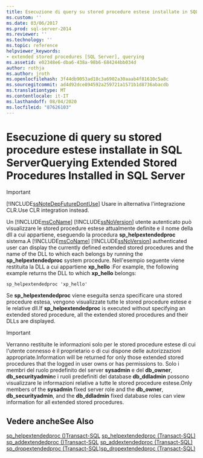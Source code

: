 ```yaml
---
title: Esecuzione di query su stored procedure estese installate in SQL Server | Microsoft Docs
ms.custom: ''
ms.date: 03/06/2017
ms.prod: sql-server-2014
ms.reviewer: ''
ms.technology: ''
ms.topic: reference
helpviewer_keywords:
- extended stored procedures [SQL Server], querying
ms.assetid: e02348e6-dba6-438a-98b6-684244bb034d
author: rothja
ms.author: jroth
ms.openlocfilehash: 3f44db9053ad18c3a6902a30aaab4f81610c5a8c
ms.sourcegitcommit: ad4d92dce894592a259721a1571b1d8736abacdb
ms.translationtype: MT
ms.contentlocale: it-IT
ms.lasthandoff: 08/04/2020
ms.locfileid: "87626103"
---
```

# <a name="querying-extended-stored-procedures-installed-in-sql-server"></a><span data-ttu-id="4d19a-102">Esecuzione di query su stored procedure estese installate in SQL Server</span><span class="sxs-lookup"><span data-stu-id="4d19a-102">Querying Extended Stored Procedures Installed in SQL Server</span></span>
    
> [!IMPORTANT]  
>  [!INCLUDE[ssNoteDepFutureDontUse](../../includes/ssnotedepfuturedontuse-md.md)] <span data-ttu-id="4d19a-103">Usare in alternativa l'integrazione CLR.</span><span class="sxs-lookup"><span data-stu-id="4d19a-103">Use CLR integration instead.</span></span>  
  
 <span data-ttu-id="4d19a-104">Un [!INCLUDE[msCoName](../../includes/msconame-md.md)] [!INCLUDE[ssNoVersion](../../includes/ssnoversion-md.md)] utente autenticato può visualizzare le stored procedure estese attualmente definite e il nome della dll a cui appartiene, eseguendo la procedura **sp_helpextendedproc** sistema.</span><span class="sxs-lookup"><span data-stu-id="4d19a-104">A [!INCLUDE[msCoName](../../includes/msconame-md.md)] [!INCLUDE[ssNoVersion](../../includes/ssnoversion-md.md)] authenticated user can display the currently defined extended stored procedures and the name of the DLL to which each belongs by running the **sp_helpextendedproc** system procedure.</span></span> <span data-ttu-id="4d19a-105">Nell'esempio seguente viene restituita la DLL a cui appartiene **xp_hello** :</span><span class="sxs-lookup"><span data-stu-id="4d19a-105">For example, the following example returns the DLL to which **xp_hello** belongs:</span></span>  
  
```  
sp_helpextendedproc 'xp_hello'  
```  
  
 <span data-ttu-id="4d19a-106">Se **sp_helpextendedproc** viene eseguita senza specificare una stored procedure estesa, vengono visualizzate tutte le stored procedure estese e le relative dll.</span><span class="sxs-lookup"><span data-stu-id="4d19a-106">If **sp_helpextendedproc** is executed without specifying an extended stored procedure, all the extended stored procedures and their DLLs are displayed.</span></span>  
  
> [!IMPORTANT]  
>  <span data-ttu-id="4d19a-107">Verranno restituite le informazioni solo per le stored procedure estese di cui l'utente connesso è il proprietario o di cui dispone delle autorizzazioni appropriate.</span><span class="sxs-lookup"><span data-stu-id="4d19a-107">Information will be returned for only those extended stored procedures that the logged in user owns or has permissions to.</span></span> <span data-ttu-id="4d19a-108">Solo i membri del ruolo predefinito del server **sysadmin** e del **db_owner**, **db_securityadmin**e i ruoli predefiniti del database **db_ddladmin** possono visualizzare le informazioni relative a tutte le stored procedure estese.</span><span class="sxs-lookup"><span data-stu-id="4d19a-108">Only members of the **sysadmin** fixed server role and the **db_owner**, **db_securityadmin**, and the **db_ddladmin** fixed database roles can view information for all extended stored procedures.</span></span>  
  
## <a name="see-also"></a><span data-ttu-id="4d19a-109">Vedere anche</span><span class="sxs-lookup"><span data-stu-id="4d19a-109">See Also</span></span>  
 <span data-ttu-id="4d19a-110">[sp_helpextendedproc &#40;&#41;Transact-SQL](/sql/relational-databases/system-stored-procedures/sp-helpextendedproc-transact-sql) </span><span class="sxs-lookup"><span data-stu-id="4d19a-110">[sp_helpextendedproc &#40;Transact-SQL&#41;](/sql/relational-databases/system-stored-procedures/sp-helpextendedproc-transact-sql) </span></span>  
 <span data-ttu-id="4d19a-111">[sp_addextendedproc &#40;&#41;Transact-SQL](/sql/relational-databases/system-stored-procedures/sp-addextendedproc-transact-sql) </span><span class="sxs-lookup"><span data-stu-id="4d19a-111">[sp_addextendedproc &#40;Transact-SQL&#41;](/sql/relational-databases/system-stored-procedures/sp-addextendedproc-transact-sql) </span></span>  
 [<span data-ttu-id="4d19a-112">sp_dropextendedproc &#40;Transact-SQL&#41;</span><span class="sxs-lookup"><span data-stu-id="4d19a-112">sp_dropextendedproc &#40;Transact-SQL&#41;</span></span>](/sql/relational-databases/system-stored-procedures/sp-dropextendedproc-transact-sql)  
  
  

